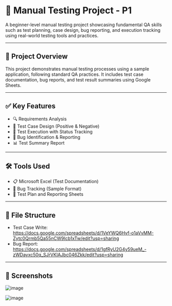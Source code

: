 # 🧪 Manual Testing Project - P1

A beginner-level manual testing project showcasing fundamental QA skills such as test planning, case design, bug reporting, and execution tracking using real-world testing tools and practices.

---

## 📌 Project Overview

This project demonstrates manual testing processes using a sample application, following standard QA practices. It includes test case documentation, bug reports, and test result summaries using Google Sheets.

---

## ✅ Key Features

- 🔍 Requirements Analysis  
- 🧾 Test Case Design (Positive & Negative)  
- 🧪 Test Execution with Status Tracking  
- 🐞 Bug Identification & Reporting  
- 📊 Test Summary Report  

---

## 🛠️ Tools Used

- 📋 Microsoft Excel (Test Documentation)  
- 🐞 Bug Tracking (Sample Format)  
- 📑 Test Plan and Reporting Sheets  

---

## 📁 File Structure

- Test Case Write: https://docs.google.com/spreadsheets/d/1VeYWQ6Hvf-o1aVvMM-Zytc0Qrmb5Qa55nCW9Icb1xTw/edit?usp=sharing
- Bug Report: https://docs.google.com/spreadsheets/d/1gfRyU2G4y59ueM_-zWDayxc50q_SJrVKIAJbc046Zkk/edit?usp=sharing

---

## 📸 Screenshots

![image](https://github.com/user-attachments/assets/68e9be19-38bc-43cd-a818-83f9ee4cc967)

![image](https://github.com/user-attachments/assets/12d10fd3-48ac-42f7-a89e-fe89f8356d74)

